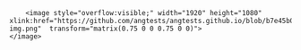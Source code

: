 <?xml version="1.0" encoding="utf-8"?>
<!-- Generator: Adobe Illustrator 26.0.2, SVG Export Plug-In . SVG Version: 6.00 Build 0)  -->
<svg version="1.1" xmlns="http://www.w3.org/2000/svg" xmlns:xlink="http://www.w3.org/1999/xlink" x="0px" y="0px"
	 viewBox="0 0 1440 810" style="enable-background:new 0 0 1440 810;" xml:space="preserve">
<style type="text/css">
	.st0{fill:#FF3333;}
	.st1{fill:#99CC33;stroke:#000000;stroke-miterlimit:10;}
</style>
<g id="Wood">
	<a xlink:href="https://www.textures.com/browse/fine-wood/14119" >
		<rect x="329.92" y="503.08" class="st0" width="180.36" height="180.36"/>
	</a>
</g>
<g id="Bauxite">
	<a xlink:href="https://architextures.org/textures/749" >
		<rect x="887.2" y="120.76" class="st1" width="228.96" height="401.76"/>
	</a>
</g>
<g id="RenderedImage">
	
		<image style="overflow:visible;" width="1920" height="1080" xlink:href="https://github.com/angtests/angtests.github.io/blob/b7e45b0ef9f586d0e29f9d76b4542de5d5986656/Palette_whole-img.png"  transform="matrix(0.75 0 0 0.75 0 0)">
	</image>
</g>
</svg>
